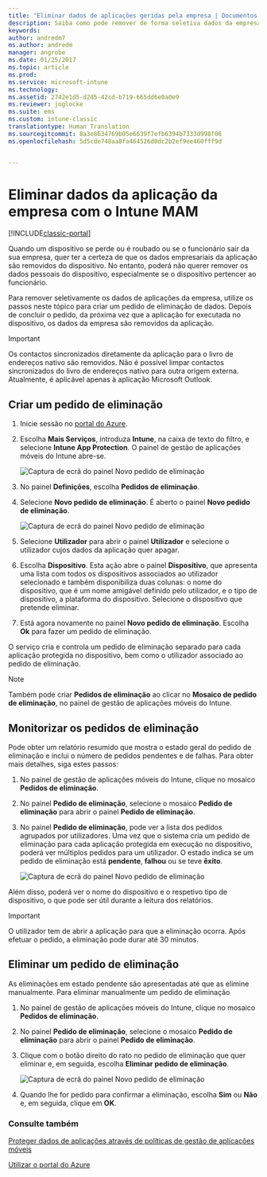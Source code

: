 ```yaml
---
title: "Eliminar dados de aplicações geridas pela empresa | Documentos da Microsoft"
description: Saiba como pode remover de forma seletiva dados da empresa de dispositivos remotamente.
keywords: 
author: andredm7
ms.author: andredm
manager: angrobe
ms.date: 01/25/2017
ms.topic: article
ms.prod: 
ms.service: microsoft-intune
ms.technology: 
ms.assetid: 2742e1d5-d2d5-42cd-b719-665dd6e0a0e9
ms.reviewer: joglocke
ms.suite: ems
ms.custom: intune-classic
translationtype: Human Translation
ms.sourcegitcommit: 8a3e8634769b05e6639f7efb6394b7333d998f06
ms.openlocfilehash: 5d5cde748aa8fa464526d0dc2b2ef9ee460fff9d


---
```


# <a name="wipe-company-app-data-with-intune-mam"></a>Eliminar dados da aplicação da empresa com o Intune MAM

[!INCLUDE[classic-portal](../includes/classic-portal.md)]

Quando um dispositivo se perde ou é roubado ou se o funcionário sair da sua empresa, quer ter a certeza de que os dados empresariais da aplicação são removidos do dispositivo. No entanto, poderá não querer remover os dados pessoais do dispositivo, especialmente se o dispositivo pertencer ao funcionário.

Para remover seletivamente os dados de aplicações da empresa, utilize os passos neste tópico para criar um pedido de eliminação de dados. Depois de concluir o pedido, da próxima vez que a aplicação for executada no dispositivo, os dados da empresa são removidos da aplicação.

>[!IMPORTANT]
> Os contactos sincronizados diretamente da aplicação para o livro de endereços nativo são removidos. Não é possível limpar contactos sincronizados do livro de endereços nativo para outra origem externa. Atualmente, é aplicável apenas à aplicação Microsoft Outlook.

## <a name="create-a-wipe-request"></a>Criar um pedido de eliminação

1.  Inicie sessão no [portal do Azure](https://portal.azure.com).

2.  Escolha **Mais Serviços**, introduza **Intune**, na caixa de texto do filtro, e selecione **Intune App Protection**. O painel de gestão de aplicações móveis do Intune abre-se.

    ![Captura de ecrã do painel Novo pedido de eliminação](../media/AppManagement/wipe-request-mam-main-blade.png)

2.  No painel **Definições**, escolha **Pedidos de eliminação**.

3.  Selecione **Novo pedido de eliminação**. É aberto o painel **Novo pedido de eliminação**.

    ![Captura de ecrã do painel Novo pedido de eliminação](../media/AppManagement/AzurePortal_MAM_NewWipeRequest.png)

4.  Selecione **Utilizador** para abrir o painel **Utilizador** e selecione o utilizador cujos dados da aplicação quer apagar.

5.  Escolha **Dispositivo**. Esta ação abre o painel **Dispositivo**, que apresenta uma lista com todos os dispositivos associados ao utilizador selecionado e também disponibiliza duas colunas: o nome do dispositivo, que é um nome amigável definido pelo utilizador, e o tipo de dispositivo, a plataforma do dispositivo. Selecione o dispositivo que pretende eliminar.

6.  Está agora novamente no painel **Novo pedido de eliminação**. Escolha **Ok** para fazer um pedido de eliminação. 

O serviço cria e controla um pedido de eliminação separado para cada aplicação protegida no dispositivo, bem como o utilizador associado ao pedido de eliminação.

>[!NOTE]
> Também pode criar **Pedidos de eliminação** ao clicar no **Mosaico de pedido de eliminação**, no painel de gestão de aplicações móveis do Intune.

## <a name="monitor-your-wipe-requests"></a>Monitorizar os pedidos de eliminação

Pode obter um relatório resumido que mostra o estado geral do pedido de eliminação e inclui o número de pedidos pendentes e de falhas. Para obter mais detalhes, siga estes passos:

1.  No painel de gestão de aplicações móveis do Intune, clique no mosaico **Pedidos de eliminação**.

2.  No painel **Pedido de eliminação**, selecione o mosaico **Pedido de eliminação** para abrir o painel **Pedido de eliminação**.

3.  No painel **Pedido de eliminação**, pode ver a lista dos pedidos agrupados por utilizadores. Uma vez que o sistema cria um pedido de eliminação para cada aplicação protegida em execução no dispositivo, poderá ver múltiplos pedidos para um utilizador. O estado indica se um pedido de eliminação está **pendente**, **falhou** ou se teve **êxito**.

    ![Captura de ecrã do painel Novo pedido de eliminação](../media/AppManagement/wipe-request-status-1.png)

Além disso, poderá ver o nome do dispositivo e o respetivo tipo de dispositivo, o que pode ser útil durante a leitura dos relatórios.

>[!IMPORTANT]
> O utilizador tem de abrir a aplicação para que a eliminação ocorra. Após efetuar o pedido, a eliminação pode durar até 30 minutos.

## <a name="delete-a-wipe-request"></a>Eliminar um pedido de eliminação

As eliminações em estado pendente são apresentadas até que as elimine manualmente.  Para eliminar manualmente um pedido de eliminação

1.  No painel de gestão de aplicações móveis do Intune, clique no mosaico **Pedidos de eliminação**.

2.  No painel **Pedido de eliminação**, selecione o mosaico **Pedido de eliminação** para abrir o painel **Pedido de eliminação**.

3.  Clique com o botão direito do rato no pedido de eliminação que quer eliminar e, em seguida, escolha **Eliminar pedido de eliminação**.

    ![Captura de ecrã do painel Novo pedido de eliminação](../media/AppManagement/delete-wipe-request.png)

4.  Quando lhe for pedido para confirmar a eliminação, escolha **Sim** ou **Não** e, em seguida, clique em **OK**.


### <a name="see-also"></a>Consulte também
[Proteger dados de aplicações através de políticas de gestão de aplicações móveis](protect-app-data-using-mobile-app-management-policies-with-microsoft-intune.md)

[Utilizar o portal do Azure](azure-portal-for-microsoft-intune-mam-policies.md)



<!--HONumber=Feb17_HO1-->


